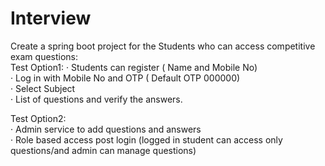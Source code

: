 # Interview
Create a spring boot project for the Students who can access competitive exam questions:  
Test Option1: 
·        Students can register ( Name and Mobile No)  
·        Log in with Mobile No and OTP ( Default OTP 000000)  
·        Select Subject  
·        List of questions and verify the answers.    

Test Option2:    
·        Admin service to add questions and answers  
·        Role based access post login (logged in student can access only questions/and admin can manage questions)
